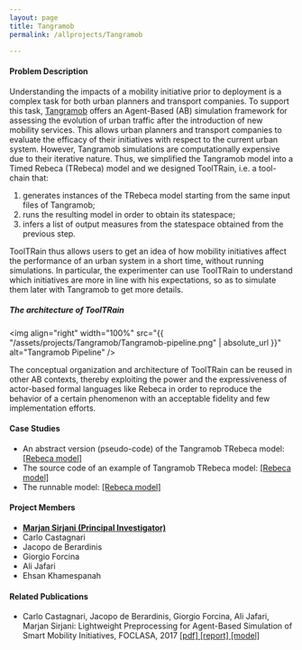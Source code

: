 ```yaml
---
layout: page
title: Tangramob
permalink: /allprojects/Tangramob

---
```


#### Problem Description
Understanding the impacts of a mobility initiative prior to deployment is a complex task for both urban planners and transport companies.
To support this task, [Tangramob](https://www.tangramob.com/) offers an Agent-Based (AB) simulation framework for assessing the evolution of urban traffic after the introduction of new mobility services. This allows urban planners and transport companies to evaluate the efficacy of their initiatives with respect to the current urban system. However, Tangramob simulations are computationally expensive due to their iterative nature. Thus, we simplified the Tangramob model into a Timed Rebeca (TRebeca) model and we designed ToolTRain, i.e. a tool-chain that:

1. generates instances of the TRebeca model starting from the same input files of Tangramob;
1. runs the resulting model in order to obtain its statespace;
1. infers a list of output measures from the statespace obtained from the previous step.
      
ToolTRain thus allows users to get an idea of how mobility initiatives affect the performance of an urban system in a short time, without running simulations. In particular, the experimenter can use ToolTRain to understand which initiatives are more in line with his expectations, so as to simulate them later with Tangramob to get more details.


##### The architecture of ToolTRain

<img align="right" width="100%" src="{{ "/assets/projects/Tangramob/Tangramob-pipeline.png" | absolute_url }}" alt="Tangramob Pipeline" />

The conceptual organization and architecture of ToolTRain can be reused in other AB contexts, thereby exploiting the power and the expressiveness of actor-based formal languages like Rebeca in order to reproduce the behavior of a certain phenomenon with an acceptable fidelity and few implementation efforts.

#### Case Studies

- An abstract version (pseudo-code) of the Tangramob TRebeca model: [ [Rebeca model] ](/assets/projects/Tangramob/case-studies/TRebeca-pseudocode.rebeca)
- The source code of an example of Tangramob TRebeca model: [ [Rebeca model] ](/assets/projects/Tangramob/case-studies/TRebeca-example.rebeca)
- The runnable model: [ [Rebeca model] ](/assets/projects/tangramob/case-studies/model-smi1.rebeca)


#### Project Members
* **<u>Marjan Sirjani (Principal Investigator)</u>**
* Carlo Castagnari
* Jacopo de Berardinis
* Giorgio Forcina
* Ali Jafari
* Ehsan Khamespanah

#### Related Publications
- Carlo Castagnari, Jacopo de Berardinis, Giorgio Forcina, Ali Jafari, Marjan Sirjani: Lightweight Preprocessing for Agent-Based Simulation of Smart Mobility Initiatives, FOCLASA, 2017  [ [pdf] ](/assets/papers/2017/LightweightPreprocessingForAgent-BasedSimulationOfSmartMobilityInitiatives.pdf) [ [report] ](/assets/projects/Tangramob/reports/tech-report.pdf) [ [model] ](/assets/projects/tangramob/case-studies/model-smi1.rebeca)


